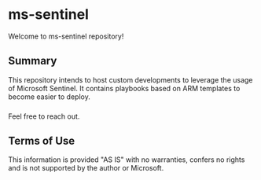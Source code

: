 # ms-sentinel
Welcome to ms-sentinel repository!

## Summary
This repository intends to host custom developments to leverage the usage of Microsoft Sentinel.
It contains playbooks based on ARM templates to become easier to deploy.

###
Feel free to reach out.

## Terms of Use
This information is provided "AS IS" with no warranties, confers no rights and is not supported by the author or Microsoft.

